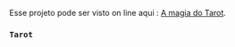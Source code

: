 Esse projeto pode ser visto on line aqui : [A magia do Tarot](http://iuryeng.github.io/magic-tarot-react).



### `Tarot`

